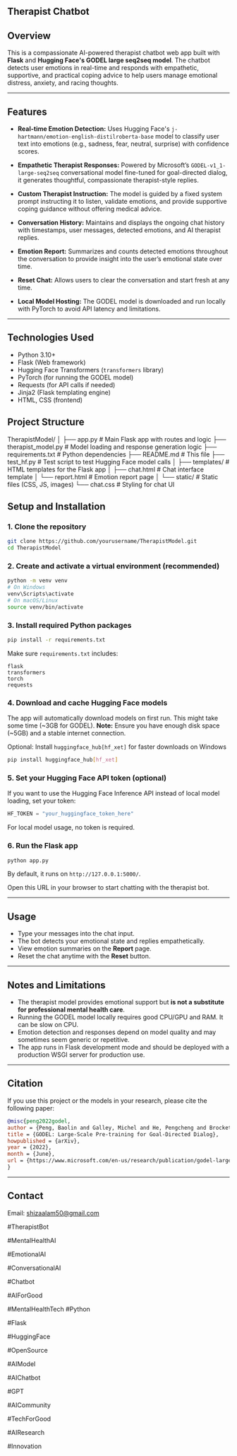 ## Therapist Chatbot

## Overview

This is a compassionate AI-powered therapist chatbot web app built with **Flask** and **Hugging Face's GODEL large seq2seq model**. The chatbot detects user emotions in real-time and responds with empathetic, supportive, and practical coping advice to help users manage emotional distress, anxiety, and racing thoughts.

---

## Features

* **Real-time Emotion Detection:**
  Uses Hugging Face's `j-hartmann/emotion-english-distilroberta-base` model to classify user text into emotions (e.g., sadness, fear, neutral, surprise) with confidence scores.

* **Empathetic Therapist Responses:**
  Powered by Microsoft’s `GODEL-v1_1-large-seq2seq` conversational model fine-tuned for goal-directed dialog, it generates thoughtful, compassionate therapist-style replies.

* **Custom Therapist Instruction:**
  The model is guided by a fixed system prompt instructing it to listen, validate emotions, and provide supportive coping guidance without offering medical advice.

* **Conversation History:**
  Maintains and displays the ongoing chat history with timestamps, user messages, detected emotions, and AI therapist replies.

* **Emotion Report:**
  Summarizes and counts detected emotions throughout the conversation to provide insight into the user’s emotional state over time.

* **Reset Chat:**
  Allows users to clear the conversation and start fresh at any time.

* **Local Model Hosting:**
  The GODEL model is downloaded and run locally with PyTorch to avoid API latency and limitations.

---

## Technologies Used

* Python 3.10+
* Flask (Web framework)
* Hugging Face Transformers (`transformers` library)
* PyTorch (for running the GODEL model)
* Requests (for API calls if needed)
* Jinja2 (Flask templating engine)
* HTML, CSS (frontend)
  
Project Structure
-----------------

TherapistModel/
│
├── app.py                 # Main Flask app with routes and logic
├── therapist_model.py     # Model loading and response generation logic
├── requirements.txt       # Python dependencies
├── README.md              # This file
├── test_hf.py             # Test script to test Hugging Face model calls
│
├── templates/             # HTML templates for the Flask app
│   ├── chat.html          # Chat interface template
│   └── report.html        # Emotion report page
│
└── static/                # Static files (CSS, JS, images)
    └── chat.css           # Styling for chat UI


## Setup and Installation

### 1. Clone the repository

```bash
git clone https://github.com/yourusername/TherapistModel.git
cd TherapistModel
```

### 2. Create and activate a virtual environment (recommended)

```bash
python -m venv venv
# On Windows
venv\Scripts\activate
# On macOS/Linux
source venv/bin/activate
```

### 3. Install required Python packages

```bash
pip install -r requirements.txt
```

Make sure `requirements.txt` includes:

```
flask
transformers
torch
requests
```

### 4. Download and cache Hugging Face models

The app will automatically download models on first run. This might take some time (\~3GB for GODEL).
**Note:** Ensure you have enough disk space (\~5GB) and a stable internet connection.

Optional: Install `huggingface_hub[hf_xet]` for faster downloads on Windows

```bash
pip install huggingface_hub[hf_xet]
```

### 5. Set your Hugging Face API token (optional)

If you want to use the Hugging Face Inference API instead of local model loading, set your token:

```python
HF_TOKEN = "your_huggingface_token_here"
```

For local model usage, no token is required.

### 6. Run the Flask app

```bash
python app.py
```

By default, it runs on `http://127.0.0.1:5000/`.

Open this URL in your browser to start chatting with the therapist bot.

---

## Usage

* Type your messages into the chat input.
* The bot detects your emotional state and replies empathetically.
* View emotion summaries on the **Report** page.
* Reset the chat anytime with the **Reset** button.

---

## Notes and Limitations

* The therapist model provides emotional support but **is not a substitute for professional mental health care**.
* Running the GODEL model locally requires good CPU/GPU and RAM. It can be slow on CPU.
* Emotion detection and responses depend on model quality and may sometimes seem generic or repetitive.
* The app runs in Flask development mode and should be deployed with a production WSGI server for production use.

---

## Citation

If you use this project or the models in your research, please cite the following paper:

```bibtex
@misc{peng2022godel,
author = {Peng, Baolin and Galley, Michel and He, Pengcheng and Brockett, Chris and Liden, Lars and Nouri, Elnaz and Yu, Zhou and Dolan, Bill and Gao, Jianfeng},
title = {GODEL: Large-Scale Pre-training for Goal-Directed Dialog},
howpublished = {arXiv},
year = {2022},
month = {June},
url = {https://www.microsoft.com/en-us/research/publication/godel-large-scale-pre-training-for-goal-directed-dialog/},
}
```

---

## Contact

Email: [shizaalam50@gmail.com](mailto:shizaalam50@gmail.com)

#TherapistBot

#MentalHealthAI

#EmotionalAI

#ConversationalAI

#Chatbot

#AIForGood

#MentalHealthTech
#Python

#Flask

#HuggingFace

#OpenSource

#AIModel

#AIChatbot

#GPT

#AICommunity

#TechForGood

#AIResearch

#Innovation
